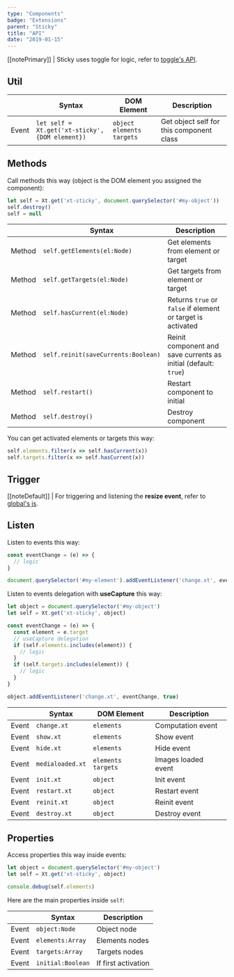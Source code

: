 ```yaml
---
type: "Components"
badge: "Extensions"
parent: "Sticky"
title: "API"
date: "2019-01-15"
---
```


[[notePrimary]]
| Sticky uses toggle for logic, refer to [toggle's API](/components/toggle/api).

## Util

<div class="table-scroll">

|                         | Syntax                                    | DOM Element                    | Description                   |
| ----------------------- | ----------------------------------------- | ----------------------------- | ----------------------------- |
| Event                   | `let self = Xt.get('xt-sticky', {DOM element})`       | `object` `elements` `targets` | Get object self for this component class             |

</div>

## Methods

Call methods this way (object is the DOM element you assigned the component):

```js
let self = Xt.get('xt-sticky', document.querySelector('#my-object'))
self.destroy()
self = null
```

<div class="table-scroll">

|                         | Syntax                                    | Description                   |
| ----------------------- | ----------------------------------------- | ----------------------------- |
| Method                  | `self.getElements(el:Node)`                          | Get elements from element or target             |
| Method                  | `self.getTargets(el:Node)`                          | Get targets from element or target             |
| Method                  | `self.hasCurrent(el:Node)`                          | Returns `true` or `false` if element or target is activated             |
| Method                  | `self.reinit(saveCurrents:Boolean)`       | Reinit component and save currents as initial (default: `true`)             |
| Method                  | `self.restart()`                          | Restart component to initial             |
| Method                  | `self.destroy()`              | Destroy component            |

</div>

You can get activated elements or targets this way:

```js
self.elements.filter(x => self.hasCurrent(x))
self.targets.filter(x => self.hasCurrent(x))
```

## Trigger

[[noteDefault]]
| For triggering and listening the **resize event**, refer to [global's js](/components/global/js#events-resize).

## Listen

Listen to events this way:

```js
const eventChange = (e) => {
  // logic
}

document.querySelector('#my-element').addEventListener('change.xt', eventChange)
```

Listen to events delegation with **useCapture** this way:

```js
let object = document.querySelector('#my-object')
let self = Xt.get('xt-sticky', object)

const eventChange = (e) => {
  const element = e.target
  // useCapture delegation
  if (self.elements.includes(element)) {
    // logic
  }
  if (self.targets.includes(element)) {
    // logic
  }
}

object.addEventListener('change.xt', eventChange, true)
```

<div class="table-scroll">

|                         | Syntax                                    | DOM Element                    | Description                   |
| ----------------------- | ----------------------------------------- | ----------------------------- | ----------------------------- |
| Event                   | `change.xt`       | `elements` | Computation event             |
| Event                   | `show.xt`       | `elements` | Show event             |
| Event                   | `hide.xt`       | `elements` | Hide event             |
| Event                   | `medialoaded.xt`           | `elements` `targets` | Images loaded event            |
| Event                   | `init.xt`           | `object` | Init event             |
| Event                   | `restart.xt`           | `object` | Restart event             |
| Event                   | `reinit.xt`           | `object` | Reinit event             |
| Event                   | `destroy.xt`           | `object` | Destroy event             |

</div>

## Properties

Access properties this way inside events:

```js
let object = document.querySelector('#my-object')
let self = Xt.get('xt-sticky', object)

console.debug(self.elements)
```

Here are the main properties inside `self`:

<div class="table-scroll">

|                         | Syntax                                   | Description                   |
| ----------------------- | ---------------------------------------- | ----------------------------- |
| Event                   | `object:Node`       | Object node             |
| Event                   | `elements:Array`       | Elements nodes             |
| Event                   | `targets:Array`       | Targets nodes            |
| Event                   | `initial:Boolean`       | If first activation             |

</div>
